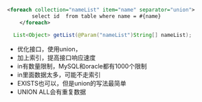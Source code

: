 ```xml
<foreach collection="nameList" item="name" separator="union">
		select id  from table where name = #{name}
	</foreach>
```
 ``` java
   List<Object> getList(@Param("nameList")String[] nameList);  
```
- 优化接口，使用union，
- 加上索引，提高接口响应速度
-  in有数量限制，MySQL和oracle都有1000个限制
- in里面数据太多，可能不走索引
- EXISTS也可以，但是union的写法最简单
- UNION ALL会有重复数据